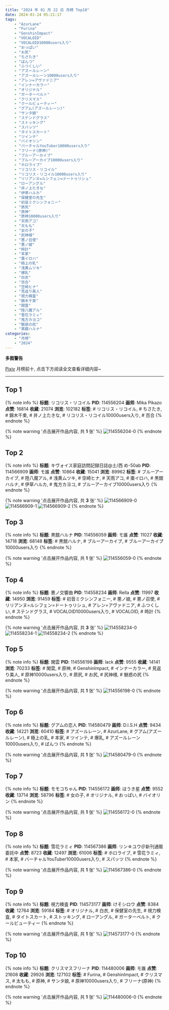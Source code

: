 ```yaml
---
title: "2024 年 01 月 22 日 月榜 Top10"
date: 2024-01-24 05:21:17
tags:
    - "AzurLane"
    - "Furina"
    - "GenshinImpact"
    - "VOCALOID"
    - "VOCALOID10000users入り"
    - "おっぱい"
    - "お尻"
    - "ちさたき"
    - "ぱんつ"
    - "ふつくしい"
    - "アズールレーン"
    - "アズールレーン10000users入り"
    - "アレン=アヴァドニア"
    - "インナーカラー"
    - "オリジナル"
    - "ガーターベルト"
    - "クリスマス"
    - "クールビューティー"
    - "グアム(アズールレーン)"
    - "サンタ娘"
    - "ステンドグラス"
    - "ストッキング"
    - "スパッツ"
    - "タイトスカート"
    - "ツインテ"
    - "バイオリン"
    - "バーチャルYouTuber10000users入り"
    - "フリーナ(原神)"
    - "ブルーアーカイブ"
    - "ブルーアーカイブ10000users入り"
    - "ホロライブ"
    - "リコリス・リコイル"
    - "リコリス・リコイル10000users入り"
    - "リリアンヌ=ルシフェン=ドートゥリシュ"
    - "ローアングル"
    - "井ノ上たきな"
    - "伊草ハルカ"
    - "保健室の先生"
    - "初音ミクシンフォニー"
    - "原尻"
    - "原神"
    - "原神10000users入り"
    - "天雨アコ"
    - "太もも"
    - "女の子"
    - "尻神様"
    - "悪ノ召使"
    - "悪ノ娘"
    - "時計"
    - "本家"
    - "棗イロハ"
    - "極上の乳"
    - "浅黄ムツキ"
    - "爆乳"
    - "白衣"
    - "百合"
    - "空崎ヒナ"
    - "見返り美人"
    - "視力検査"
    - "錦木千束"
    - "閑雲"
    - "陸八魔アル"
    - "雪花ラミィ"
    - "鬼方カヨコ"
    - "魅惑の尻"
    - "黒舘ハルナ"
categories:
    - "月榜"
    - "2024"
---
```


<i class="fa fa-triangle-exclamation"></i>**多图警告**<i class="fa fa-triangle-exclamation"></i>

[Pixiv](https://www.pixiv.net/) 月榜前十, 点击下方阅读全文查看详细内容~

<!-- more -->

---

## Top 1

{% note info %}
**标题**: リコリス・リコイル
**PID**: 114556204 **画师**: Mika Pikazo
**点赞**: 16814 **收藏**: 21074 **浏览**: 102182
**标签**: # リコリス・リコイル, # ちさたき, # 錦木千束, # 井ノ上たきな, # リコリス・リコイル10000users入り, # 百合
{% endnote %}

{% note warning '点击展开作品内容, 共 **1** 张' %}
![114556204-0](https://i.pixiv.re/img-original/img/2023/12/26/00/00/50/114556204_p0.png)
{% endnote %}

## Top 2

{% note info %}
**标题**: キヴォイス家庭訪問記録日誌@土/西 め-50ab
**PID**: 114566909 **画师**: モ誰
**点赞**: 10864 **收藏**: 15041 **浏览**: 89962
**标签**: # ブルーアーカイブ, # 陸八魔アル, # 浅黄ムツキ, # 空崎ヒナ, # 天雨アコ, # 棗イロハ, # 黒舘ハルナ, # 伊草ハルカ, # 鬼方カヨコ, # ブルーアーカイブ10000users入り
{% endnote %}

{% note warning '点击展开作品内容, 共 **3** 张' %}
![114566909-0](https://i.pixiv.re/img-original/img/2023/12/27/17/16/16/114566909_p0.jpg)
![114566909-1](https://i.pixiv.re/img-original/img/2023/12/27/17/16/16/114566909_p1.jpg)
![114566909-2](https://i.pixiv.re/img-original/img/2023/12/27/17/16/16/114566909_p2.jpg)
{% endnote %}

## Top 3

{% note info %}
**标题**: 黒舘ハルナ
**PID**: 114556059 **画师**: モ誰
**点赞**: 11027 **收藏**: 14718 **浏览**: 68148
**标签**: # 黒舘ハルナ, # ブルーアーカイブ, # ブルーアーカイブ10000users入り
{% endnote %}

{% note warning '点击展开作品内容, 共 **1** 张' %}
![114556059-0](https://i.pixiv.re/img-original/img/2023/12/26/00/00/00/114556059_p0.jpg)
{% endnote %}

## Top 4

{% note info %}
**标题**: 悪ノ交響曲
**PID**: 114558234 **画师**: Rella
**点赞**: 11997 **收藏**: 14950 **浏览**: 91459
**标签**: # 初音ミクシンフォニー, # 悪ノ娘, # 悪ノ召使, # リリアンヌ=ルシフェン=ドートゥリシュ, # アレン=アヴァドニア, # ふつくしい, # ステンドグラス, # VOCALOID10000users入り, # VOCALOID, # 時計
{% endnote %}

{% note warning '点击展开作品内容, 共 **3** 张' %}
![114558234-0](https://i.pixiv.re/img-original/img/2023/12/26/01/14/44/114558234_p0.jpg)
![114558234-1](https://i.pixiv.re/img-original/img/2023/12/26/01/14/44/114558234_p1.jpg)
![114558234-2](https://i.pixiv.re/img-original/img/2023/12/26/01/14/44/114558234_p2.jpg)
{% endnote %}

## Top 5

{% note info %}
**标题**: 閑雲
**PID**: 114556198 **画师**: lack
**点赞**: 9555 **收藏**: 14141 **浏览**: 70233
**标签**: # 閑雲, # 原神, # GenshinImpact, # インナーカラー, # 見返り美人, # 原神10000users入り, # 原尻, # お尻, # 尻神様, # 魅惑の尻
{% endnote %}

{% note warning '点击展开作品内容, 共 **1** 张' %}
![114556198-0](https://i.pixiv.re/img-original/img/2023/12/26/00/00/47/114556198_p0.png)
{% endnote %}

## Top 6

{% note info %}
**标题**: グアムの恋人
**PID**: 114580479 **画师**: D.I.S.H
**点赞**: 9434 **收藏**: 14221 **浏览**: 60410
**标签**: # アズールレーン, # AzurLane, # グアム(アズールレーン), # 極上の乳, # 本家, # ツインテ, # 爆乳, # アズールレーン10000users入り, # ぱんつ
{% endnote %}

{% note warning '点击展开作品内容, 共 **1** 张' %}
![114580479-0](https://i.pixiv.re/img-original/img/2023/12/26/21/34/39/114580479_p0.jpg)
{% endnote %}

## Top 7

{% note info %}
**标题**: モモコちゃん
**PID**: 114556172 **画师**: ほうき星
**点赞**: 9552 **收藏**: 13714 **浏览**: 58796
**标签**: # 女の子, # オリジナル, # おっぱい, # バイオリン
{% endnote %}

{% note warning '点击展开作品内容, 共 **1** 张' %}
![114556172-0](https://i.pixiv.re/img-original/img/2023/12/26/00/00/37/114556172_p0.jpg)
{% endnote %}

## Top 8

{% note info %}
**标题**: 雪花ラミィ
**PID**: 114567386 **画师**: リン☆ユウ＠新刊通販委託中
**点赞**: 8723 **收藏**: 12497 **浏览**: 61006
**标签**: # ホロライブ, # 雪花ラミィ, # 本家, # バーチャルYouTuber10000users入り, # スパッツ
{% endnote %}

{% note warning '点击展开作品内容, 共 **1** 张' %}
![114567386-0](https://i.pixiv.re/img-original/img/2023/12/26/11/17/59/114567386_p0.png)
{% endnote %}

## Top 9

{% note info %}
**标题**: 視力検査
**PID**: 114573177 **画师**: けそシロウ
**点赞**: 8384 **收藏**: 12764 **浏览**: 59184
**标签**: # オリジナル, # 白衣, # 保健室の先生, # 視力検査, # タイトスカート, # ストッキング, # ローアングル, # ガーターベルト, # クールビューティー
{% endnote %}

{% note warning '点击展开作品内容, 共 **1** 张' %}
![114573177-0](https://i.pixiv.re/img-original/img/2023/12/26/16/56/50/114573177_p0.jpg)
{% endnote %}

## Top 10

{% note info %}
**标题**: クリスマスフリーナ
**PID**: 114480006 **画师**: モ誰
**点赞**: 21608 **收藏**: 29926 **浏览**: 127102
**标签**: # Furina, # GenshinImpact, # クリスマス, # 太もも, # 原神, # サンタ娘, # 原神10000users入り, # フリーナ(原神)
{% endnote %}

{% note warning '点击展开作品内容, 共 **1** 张' %}
![114480006-0](https://i.pixiv.re/img-original/img/2023/12/24/00/42/50/114480006_p0.jpg)
{% endnote %}
